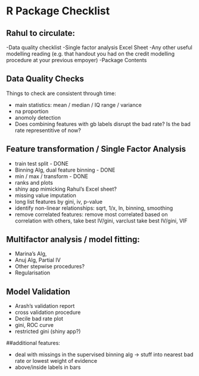 # R Package Checklist

## Rahul to circulate:

-Data quality checklist
-Single factor analysis Excel Sheet
-Any other useful modelling reading (e.g. that handout you had on the credit modelling procedure at your previous empoyer)
-Package Contents

## Data Quality Checks

 Things to check are consistent through time:

- main statistics: mean / median / IQ range / variance
- na proportion
- anomoly detection
- Does combining features with gb labels disrupt the bad rate? Is the bad rate representitive of now?

## Feature transformation / Single Factor Analysis

- train test split - DONE
- Binning Alg, dual feature binning - DONE
- min / max / transform - DONE
- ranks and plots
- shiny app mimicking Rahul’s Excel sheet?
- missing value imputation
- long list features by gini, iv, p-value
- identify non-linear relationships: sqrt, 1/x, ln, binning, smoothing
- remove correlated features: remove most correlated based on correlation with others, take best IV/gini, varclust take best IV/gini, VIF

## Multifactor analysis / model fitting:

- Marina’s Alg,
- Anuj Alg, Partial IV
- Other stepwise procedures?
- Regularisation

## Model Validation

- Arash’s validation report
- cross validation procedure
- Decile bad rate plot
- gini, ROC curve
- restricted gini (shiny app?)


##additional features:
- deal with missings in the supervised binning alg -> stuff into nearest bad rate or lowest weight of evidence
- above/inside labels in bars

